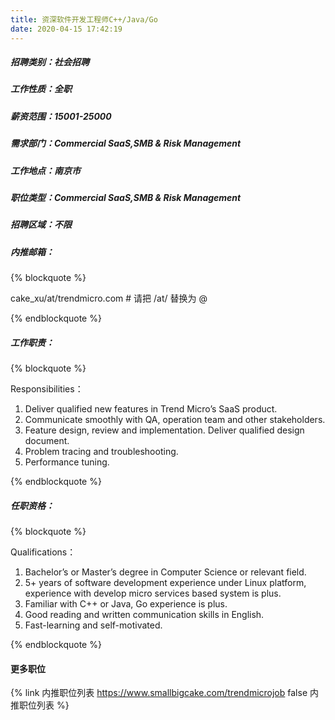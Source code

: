 ```yaml
---
title: 资深软件开发工程师C++/Java/Go
date: 2020-04-15 17:42:19
---
```

##### 招聘类别：社会招聘
##### 工作性质：全职
##### 薪资范围：15001-25000
##### 需求部门：Commercial SaaS,SMB & Risk Management
##### 工作地点：南京市
##### 职位类型：Commercial SaaS,SMB &amp; Risk Management
##### 招聘区域：不限 
##### 内推邮箱：
{% blockquote %}  

cake_xu/at/trendmicro.com # 请把 /at/ 替换为 @

{% endblockquote %}

##### 工作职责：
{% blockquote %}  

Responsibilities：
1. Deliver qualified new features in Trend Micro’s SaaS product.
2. Communicate smoothly with QA, operation team and other stakeholders.
3. Feature design, review and implementation. Deliver qualified design document.
4. Problem tracing and troubleshooting.
5. Performance tuning.  

{% endblockquote %}

##### 任职资格：
{% blockquote %}  

Qualifications：
1. Bachelor’s or Master’s degree in Computer Science or relevant field.
2. 5+ years of software development experience under Linux platform, experience with develop micro services based system is plus.
3. Familiar with C++ or Java, Go experience is plus.
4. Good reading and written communication skills in English.
5. Fast-learning and self-motivated.  

{% endblockquote %}

#### 更多职位
{% link 内推职位列表 https://www.smallbigcake.com/trendmicrojob false 内推职位列表 %}
